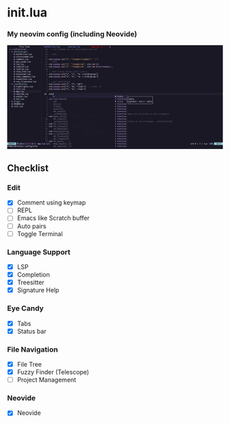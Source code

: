 # init.lua
### My neovim config (including Neovide)
![neovim config screenshot](screenshot.png "My config")
## Checklist
### Edit
- [X] Comment using keymap
- [ ] REPL
- [ ] Emacs like Scratch buffer
- [ ] Auto pairs 
- [ ] Toggle Terminal
### Language Support
- [X] LSP
- [X] Completion
- [X] Treesitter
- [X] Signature Help
### Eye Candy
- [X] Tabs
- [X] Status bar
### File Navigation
- [X] File Tree
- [X] Fuzzy Finder (Telescope)
- [ ] Project Management
### Neovide
- [X] Neovide









